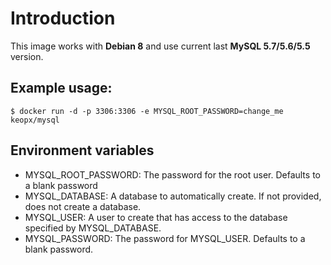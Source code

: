 # Introduction #

This image works with **Debian 8** and use current last **MySQL 5.7/5.6/5.5** version.

## Example usage: ##

`$ docker run -d -p 3306:3306 -e MYSQL_ROOT_PASSWORD=change_me keopx/mysql`

## Environment variables ##

* MYSQL_ROOT_PASSWORD: The password for the root user. Defaults to a blank password
* MYSQL_DATABASE: A database to automatically create. If not provided, does not create a database.
* MYSQL_USER: A user to create that has access to the database specified by MYSQL_DATABASE.
* MYSQL_PASSWORD: The password for MYSQL_USER. Defaults to a blank password.

